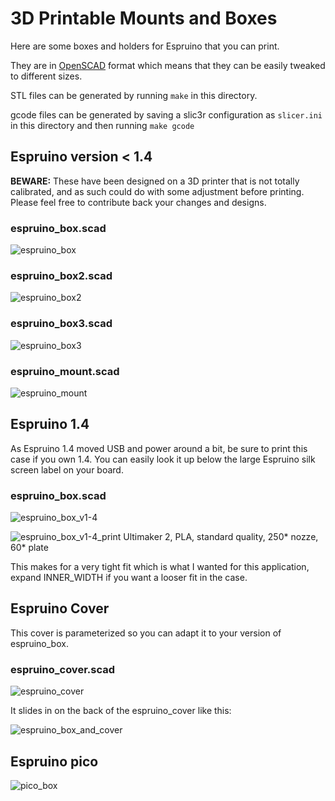 3D Printable Mounts and Boxes
=========================

Here are some boxes and holders for Espruino that you can print.

They are in [OpenSCAD](http://www.openscad.org/) format which means that they can be easily tweaked to different sizes.

STL files can be generated by running `make` in this directory. 

gcode files can be generated by saving a slic3r configuration as `slicer.ini` 
in this directory and then running `make gcode`


## Espruino version < 1.4

**BEWARE:** These have been designed on a 3D printer that is not totally calibrated, and as such could do with some adjustment before printing. Please feel free to contribute back your changes and designs.

### espruino_box.scad
![espruino_box](espruino_box.png)

### espruino_box2.scad
![espruino_box2](espruino_box2.png)

### espruino_box3.scad
![espruino_box3](espruino_box3.png)

### espruino_mount.scad
![espruino_mount](espruino_mount.png)

## Espruino 1.4
As Espruino 1.4 moved USB and power around a bit, be sure to print this case if you own 1.4. You can easily look it up below the large Espruino silk screen label on your board.

### espruino_box.scad
![espruino_box_v1-4](espruino_box_v1-4.png)

![espruino_box_v1-4_print](prints/espruino_box_v1-4_print.png)
Ultimaker 2, PLA, standard quality, 250* nozze, 60* plate

This makes for a very tight fit which is what I wanted for this application, expand INNER_WIDTH if you want a looser fit in the case.


## Espruino Cover
This cover is parameterized so you can adapt it to your version of espruino_box.

### espruino_cover.scad
![espruino_cover](espruino_cover.png)

It slides in on the back of the espruino_cover like this:

![espruino_box_and_cover](espruino_box_and_cover.png)

## Espruino pico
![pico_box](pico_box.png)